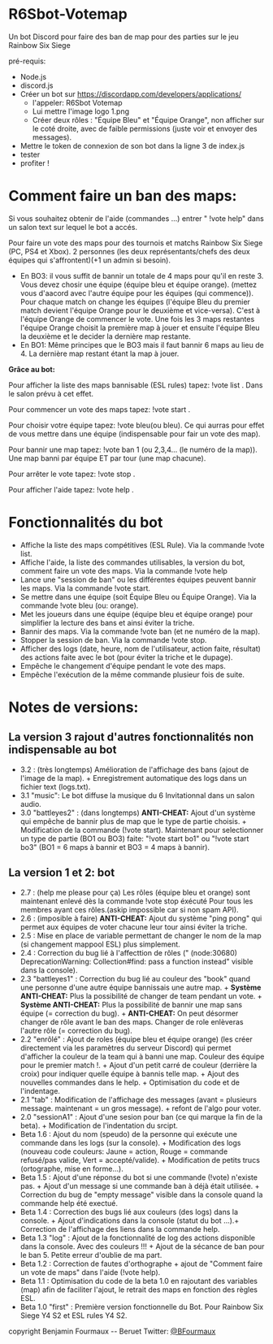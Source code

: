 # R6Sbot-Votemap
Un bot Discord pour faire des ban de map pour des parties sur le jeu Rainbow Six Siege


pré-requis:
 - Node.js
 - discord.js
 - Créer un bot sur https://discordapp.com/developers/applications/
      - l'appeler: R6Sbot Votemap
      - Lui mettre l'image logo 1.png
      - Créer deux rôles : "Équipe Bleu" et "Équipe Orange", non afficher sur le coté droite, avec de faible permissions (juste voir et envoyer des messages).
 - Mettre le token de connexion de son bot dans la ligne 3 de index.js
 - tester
 - profiter !

# Comment faire un ban des maps:
Si vous souhaitez obtenir de l'aide (commandes ...) entrer " !vote help" dans un salon text sur lequel le bot a accés.

Pour faire un vote des maps pour des tournois et matchs Rainbow Six Siege (PC, PS4 et Xbox).
2 personnes (les deux représentants/chefs des deux équipes qui s'affrontent)(+1 un admin si besoin).

- En BO3: il vous suffit de bannir un totale de 4 maps pour qu'il en reste 3. 
Vous devez chosir une équipe (équipe bleu et équipe orange). (mettez vous d'aacord avec l'autre équipe pour les équipes (qui commence)). Pour chaque match on change les équipes (l'équipe Bleu du premier match devient l'équipe Orange pour le deuxième et vice-versa).
C'est à l'équipe Orange de commencer le vote. Une fois les 3 maps restantes l'équipe Orange choisit la première map à jouer et ensuite l'équipe Bleu la deuxième et le decider la dernière map restante.
- En BO1: Même principes que le BO3 mais il faut bannir 6 maps au lieu de 4. La dernière map restant étant la map à jouer.

__Grâce au bot:__

Pour afficher la liste des maps bannisable (ESL rules) tapez: !vote list . Dans le salon prévu à cet effet.

Pour commencer un vote des maps tapez: !vote start .

Pour choisir votre équipe tapez: !vote bleu(ou bleu). Ce qui aurras pour effet de vous mettre dans une équipe (indispensable pour fair un vote des map).

Pour bannir une map tapez: !vote ban 1 (ou 2,3,4... (le numéro de la map)). Une map banni par équipe ET par tour (une map chacune).

Pour arrêter le vote tapez: !vote stop .

Pour afficher l'aide tapez: !vote help .


# Fonctionnalités du bot
- Affiche la liste des maps compétitives (ESL Rule). Via la commande !vote list.
- Affiche l'aide, la liste des commandes utilisables, la version du bot, comment faire un vote des maps. Via la commande !vote help
- Lance une "session de ban" ou les différentes équipes peuvent bannir les maps. Via la commande !vote start.
- Se mettre dans une équipe (soit Équipe Bleu ou Équipe Orange). Via la commande !vote bleu (ou: orange).
- Met les joueurs dans une équipe (équipe bleu et équipe orange) pour simplifier la lecture des bans et ainsi éviter la triche.
- Bannir des maps. Via la commande !vote ban (et ne numéro de la map).
- Stopper la session de ban. Via la commande !vote stop.
- Afficher des logs (date, heure, nom de l'utilisateur, action faite, résultat) des actions faite avec le bot (pour éviter la triche et le dupage).
- Empêche le changement d'équipe pendant le vote des maps.
- Empêche l'exécution de la même commande plusieur fois de suite.

# Notes de versions:

La version 3 rajout d'autres fonctionnalités non indispensable au bot
----------------------------------------------------------------------------------------------------------------------------------------
- 3.2 : (très longtemps) Amélioration de l'affichage des bans (ajout de l'image de la map). + Enregistrement automatique des logs dans un fichier text (logs.txt). 
- 3.1 "music": Le bot diffuse la musique du 6 Invitationnal dans un salon audio.
- 3.0  "battleyes2" : (dans longtemps) __ANTI-CHEAT:__ Ajout d'un système qui empêche de bannir plus de map que le type de partie choisis. + Modification de la commande (!vote start). Maintenant pour selectionner un type de partie (BO1 ou BO3) faite: "!vote start bo1" ou "!vote start bo3" (BO1 = 6 maps à bannir et BO3 = 4 maps à bannir).

La version 1 et 2: bot 
----------------------------------------------------------------------------------------------------------------------------------------
- 2.7 : (help me please pour ça) Les rôles (équipe bleu et orange) sont maintenant enlevé dès la commande !vote stop éxécuté Pour tous les membres ayant ces rôles.(askip impossible car si non spam API).
- 2.6 : (imposible à faire) __ANTI-CHEAT:__ Ajout du système "ping pong" qui permet aux équipes de voter chacune leur tour ainsi éviter la triche.
- 2.5 : Mise en place de variable permettant de changer le nom de la map (si changement mappool ESL) plus simplement.
- 2.4 : Correction du bug lié à l'affecttion de rôles (" (node:30680) DeprecationWarning: Collection#find: pass a function instead" visible dans la console).
- 2.3 "battleyes1" : Correction du bug lié au couleur des "book" quand une personne d'une autre équipe bannissais une autre map. + __Système ANTI-CHEAT:__ Plus la possibilité de changer de team pendant un vote. + __Système ANTI-CHEAT:__ Plus la possibilité de bannir une map sans équipe (= correction du bug). + __ANTI-CHEAT:__ On peut désormer changer de rôle avant le ban des maps. Changer de role enlèveras l'autre rôle (= correction du bug).
- 2.2 "enrôlé" : Ajout de roles (équipe bleu et équipe orange) (les créer directement via les paramètres du serveur Discord) qui permet d'afficher la couleur de la team qui à banni une map. Couleur des équipe pour le premier match !. + Ajout d'un petit carré de couleur (derrière la croix) pour indiquer quelle équipe à bannis telle map. + Ajout des nouvelles commandes dans le help. + Optimisation du code et de l'indentage.
- 2.1 "tab" : Modification de l'affichage des messages (avant = plusieurs message. maintenant = un gros message). + refont de l'algo pour voter.
- 2.0 "sessionA1" : Ajout d'une sesion pour ban (ce qui marque la fin de la beta). + Modification de l'indentation du srcipt.
- Beta 1.6 : Ajout du nom (speudo) de la personne qui exécute une commande dans les logs (sur la console). + Modification des logs (nouveau code couleurs: Jaune = action, Rouge = commande refusé/pas valide, Vert = accepté/valide). + Modification de petits trucs (ortographe, mise en forme...).
- Beta 1.5 : Ajout d'une réponse du bot si une commande (!vote) n'existe pas. + Ajout d'un message si une commande ban à déjà était utilisée. + Correction du bug de "empty message" visible dans la console quand la commande help été exectué.
- Beta 1.4 : Correction des bugs lié aux couleurs (des logs) dans la console. + Ajout d'indications dans la console (statut du bot ...).+ Correction de l'affichage des liens dans la commande help.
- Beta 1.3 "log" : Ajout de la fonctionnalité de log des actions disponible dans la console. Avec des couleurs !!! + Ajout de la sécance de ban pour le ban 5. Petite erreur d'oublie de ma part.
- Beta 1.2 : Correction de fautes d'orthographe + ajout de "Comment faire un vote de maps" dans l'aide (!vote help).
- Beta 1.1 : Optimisation du code de la beta 1.0 en rajoutant des variables (map) afin de faciliter l'ajout, le retrait des maps en fonction des règles ESL.
- Beta 1.0 "first" : Première version fonctionnelle du Bot. Pour Rainbow Six Siege Y4 S2 et ESL rules Y4 S2.



copyright Benjamin Fourmaux -- Beruet      Twitter: [@BFourmaux](https://www.twitter.com/BFourmaux)

